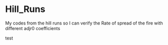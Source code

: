 # Hill_Runs
My codes from the hill runs so I can verify the Rate of spread of the fire with different adjr0 coefficients

test
